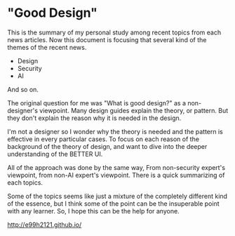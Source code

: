 "Good Design"
=======

This is the summary of my personal study among recent topics from each news articles. Now this document is focusing that several kind of the themes of the recent news.

- Design
- Security
- AI

And so on. 

The original question for me was "What is good design?" as a non-designer's viewpoint. Many design guides explain the theory, or pattern. But they don't explain the reason why it is needed in the design. 

I'm not a designer so I wonder why the theory is needed and the pattern is effective in every particular cases. To focus on each reason of the background of the theory of design, and want to dive into the deeper understanding of the BETTER UI.

All of the approach was done by the same way, From non-security expert's viewpoint, from non-AI expert's viewpoint. There is a quick summarizing of each topics.

Some of the topics seems like just a mixture of the completely different kind of the essence, but I think some of the point can be the insuperable point with any learner. So, I hope this can be the help for anyone.


http://e99h2121.github.io/
